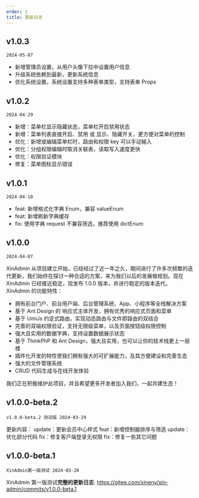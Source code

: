 ```yaml
---
order: 1
title: 更新日志
---
```


## v1.0.3

`2024-05-07`

- 新增管理员设置，从用户头像下拉中设置用户信息
- 升级系统依赖到最新，更新系统信息
- 优化系统设置，系统设置支持多种表单类型，支持表单 Props

## v1.0.2

`2024-04-29`

- 新增：菜单栏显示隐藏状态，菜单栏开启禁用状态
- 新增：菜单列表直接开启、禁用 或 显示、隐藏开关，更方便对菜单的控制
- 优化：新增或编辑菜单栏时，路由和权限 key 可以手动输入
- 优化：分组权限编辑时取消关联表，读取写入速度更快
- 优化：权限验证模块
- 修复：菜单图标显示错误

## v1.0.1

`2024-04-10`

- feat: 新增格式化字典 Enum，兼容 valueEnum
- feat: 新增刷新字典缓存
- fix: 使用字典 request 不兼容筛选，推荐使用 dictEnum

## v1.0.0

`2024-04-07`

XinAdmin 从项目建立开始，已经经过了近一年之久，期间进行了许多次频繁的迭代更新，我们始终在探讨一种合适的方案，来为我们以后的发展做规划。现在 XinAdmin 已经接近稳定，现发布 1.0.0 版本，并进行稳定的版本迭代。
XinAdmin 的功能特性：

- 拥有前台门户、前台用户端、后台管理系统、App、小程序等全栈解决方案
- 基于 Ant Design 的 响应式主体开发，拥有优秀的响应式页面和菜单
- 基于 UmiJs 约定式路由，实现动态路由与文件即路由的双结合
- 完善的双端权限验证，支持无限级菜单，以及页面按钮级权限控制
- 强大且实用的数据字典，支持设置数据展示状态
- 基于 ThinkPhP 和 Ant Design，强大且实用，也可以让你的技术栈更上一层楼
- 插件化开发的特性使我们拥有强大的可扩展能力，及其方便建设和完善生态
- 强大的文件管理系统
- CRUD 代码生成与在线开发体验

我们正在积极维护此项目，并且希望更多开发者加入我们，一起共建生态！

## v1.0.0-beta.2

`v1.0.0-beta.2 测试版 2024-03-29`

更新内容：
update：更新会员中心样式
feat：新增控制器排序与筛选
update：优化部分代码
fix：修复客户端登录无权限
fix：修复一些其它问题

## v1.0.0-beta.1

`XinAdmin第一版测试 2024-03-20`

XinAdmin 第一版测试**完整的更新日志**: https://gitee.com/xineny/xin-admin/commits/v1.0.0-beta.1
